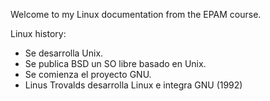 Welcome to my Linux documentation from the EPAM course.

Linux history:

- Se desarrolla Unix.
- Se publica BSD un SO libre basado en Unix.
- Se comienza el proyecto GNU.
- Linus Trovalds desarrolla Linux e integra GNU (1992)